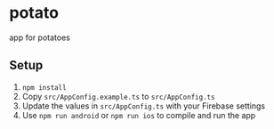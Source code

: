 # potato
app for potatoes

## Setup
1. `npm install`
2. Copy `src/AppConfig.example.ts` to `src/AppConfig.ts`
3. Update the values in `src/AppConfig.ts` with your Firebase settings
4. Use `npm run android` or `npm run ios` to compile and run the app

